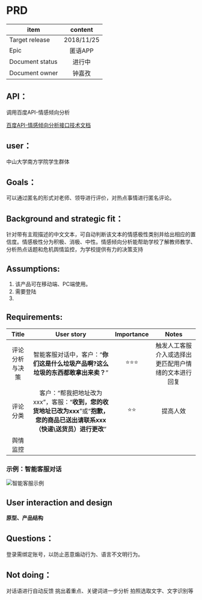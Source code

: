 # PRD 


item|content
--|:--:
Target release|2018/11/25
Epic| 匿语APP
Document status|进行中
Document owner|钟嘉孜

## API：
调用百度API-情感倾向分析
<p><a href="http://ai.baidu.com/tech/nlp/sentiment_classify">百度API-情感倾向分析接口技术文档</a></p>

## user：
中山大学南方学院学生群体

## Goals：
可以通过匿名的形式对老师、领导进行评价，对热点事情进行匿名评论。

## Background and strategic fit：
针对带有主观描述的中文文本，可自动判断该文本的情感极性类别并给出相应的置信度。情感极性分为积极、消极、中性。情感倾向分析能帮助学校了解教师教学、分析热点话题和危机舆情监控，为学校提供有力的决策支持

## Assumptions:
1. 该产品可在移动端、PC端使用。
2. 需要登陆
3. 

## Requirements:
Title|User story|Importance|Notes
:--:|:--:|:--:|:--:
评论分析与决策|智能客服对话中，客户：“**你们这是什么垃圾产品啊?这么垃圾的东西都敢拿出来卖？**”|⭐⭐⭐|触发人工客服介入或选择出更匹配用户情绪的文本进行回复
评论分类|客户：“帮我把地址改为xxx”，客服：“**收到，您的收货地址已改为xxx**”或“**抱歉，您的商品已送出请联系xxx（快递\送货员）进行更改**”|⭐⭐|提高人效
舆情监控|


### 示例：智能客服对话

<p><img src="http://aip.bdstatic.com/portal/dist/1542890330398/ai_images/technology/nlp-emotion_detection/introduce.png" alt="智能客服示例" title="" /></p>

## User interaction and design
**原型、产品结构**

## Questions：
登录需绑定账号，以防止恶意煽动行为、语言不文明行为。


## Not doing：
对话语进行自动反馈
挑出着重点、关键词进一步分析
拍照选取文字、文字识别等

